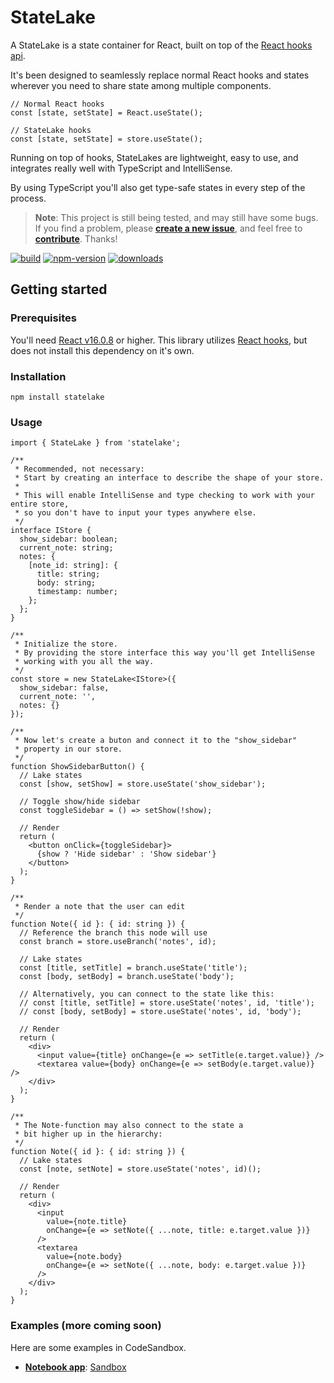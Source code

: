 # StateLake

A StateLake is a state container for React, built on top of the [React hooks api](https://reactjs.org/docs/hooks-intro.html).

It's been designed to seamlessly replace normal React hooks and states wherever you need to share state among multiple components.

```tsx
// Normal React hooks
const [state, setState] = React.useState();

// StateLake hooks
const [state, setState] = store.useState();
```

Running on top of hooks, StateLakes are lightweight, easy to use, and integrates really well with TypeScript and IntelliSense.

By using TypeScript you'll also get type-safe states in every step of the process.

> **Note**: This project is still being tested, and may still have some bugs. If you find a problem, please **[create a new issue](https://github.com/mariusbrataas/StateLake/issues)**, and feel free to **[contribute](https://github.com/mariusbrataas/StateLake/blob/master/CONTRIBUTE.md)**. Thanks!

[![build](https://img.shields.io/github/workflow/status/mariusbrataas/StateLake/npm-publish/master?style=flat-square)](https://github.com/mariusbrataas/StateLake) [![npm-version](https://img.shields.io/npm/v/statelake?label=npm%20version&style=flat-square)](https://www.npmjs.com/package/statelake) [![downloads](https://img.shields.io/npm/dw/statelake?style=flat-square)](https://www.npmjs.com/package/statelake)

## Getting started

### Prerequisites

You'll need [React v16.0.8](https://github.com/facebook/react/blob/master/CHANGELOG.md#1680-february-6-2019) or higher. This library utilizes [React hooks](https://reactjs.org/docs/hooks-intro.html), but does not install this dependency on it's own.

### Installation

```
npm install statelake
```

### Usage

```tsx
import { StateLake } from 'statelake';

/**
 * Recommended, not necessary:
 * Start by creating an interface to describe the shape of your store.
 *
 * This will enable IntelliSense and type checking to work with your entire store,
 * so you don't have to input your types anywhere else.
 */
interface IStore {
  show_sidebar: boolean;
  current_note: string;
  notes: {
    [note_id: string]: {
      title: string;
      body: string;
      timestamp: number;
    };
  };
}

/**
 * Initialize the store.
 * By providing the store interface this way you'll get IntelliSense
 * working with you all the way.
 */
const store = new StateLake<IStore>({
  show_sidebar: false,
  current_note: '',
  notes: {}
});

/**
 * Now let's create a buton and connect it to the "show_sidebar"
 * property in our store.
 */
function ShowSidebarButton() {
  // Lake states
  const [show, setShow] = store.useState('show_sidebar');

  // Toggle show/hide sidebar
  const toggleSidebar = () => setShow(!show);

  // Render
  return (
    <button onClick={toggleSidebar}>
      {show ? 'Hide sidebar' : 'Show sidebar'}
    </button>
  );
}

/**
 * Render a note that the user can edit
 */
function Note({ id }: { id: string }) {
  // Reference the branch this node will use
  const branch = store.useBranch('notes', id);

  // Lake states
  const [title, setTitle] = branch.useState('title');
  const [body, setBody] = branch.useState('body');

  // Alternatively, you can connect to the state like this:
  // const [title, setTitle] = store.useState('notes', id, 'title');
  // const [body, setBody] = store.useState('notes', id, 'body');

  // Render
  return (
    <div>
      <input value={title} onChange={e => setTitle(e.target.value)} />
      <textarea value={body} onChange={e => setBody(e.target.value)} />
    </div>
  );
}

/**
 * The Note-function may also connect to the state a
 * bit higher up in the hierarchy:
 */
function Note({ id }: { id: string }) {
  // Lake states
  const [note, setNote] = store.useState('notes', id)();

  // Render
  return (
    <div>
      <input
        value={note.title}
        onChange={e => setNote({ ...note, title: e.target.value })}
      />
      <textarea
        value={note.body}
        onChange={e => setNote({ ...note, body: e.target.value })}
      />
    </div>
  );
}
```

### Examples (more coming soon)

Here are some examples in CodeSandbox.

- **[Notebook app](https://0ptc5.csb.app/)**: [Sandbox](https://codesandbox.io/s/statelake-example-0ptc5?file=/src/App.tsx)
